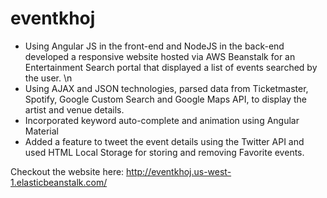 # eventkhoj

- Using Angular JS in the front-end and NodeJS in the back-end developed a responsive website hosted via AWS Beanstalk for an Entertainment Search portal that displayed a list of events searched by the user. \n
- Using AJAX and JSON technologies, parsed data from Ticketmaster, Spotify, Google Custom Search and Google Maps API, to display the artist and venue details.
- Incorporated keyword auto-complete and animation using Angular Material
- Added a feature to tweet the event details using the Twitter API and used HTML Local Storage for storing and removing Favorite events.

Checkout the website here:
http://eventkhoj.us-west-1.elasticbeanstalk.com/
